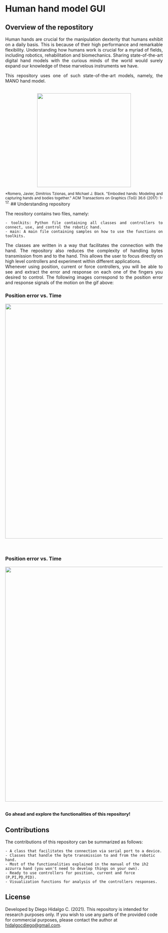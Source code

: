 # Human hand model GUI

## Overview of the repostitory
<div align="justify">
Human hands are crucial for the manipulation dexterity that humans exhibit on a daily basis. This is because of their high performance and remarkable flexibility. Understanding how humans work is crucial for a myriad of fields, including robotics, rehabilitation and biomechanics.
Sharing state-of-the-art digital hand models with the curious minds of the world would surely expand our knowledge of these marvelous instruments we have. 

This repository uses one of such state-of-the-art models, namely, the MANO hand model. 
<br />
<br /> 
<p align="center">
   <img src="/Visualizations/gif_azzurra.gif" width="300" />
</p>
<sup> *Romero, Javier, Dimitrios Tzionas, and Michael J. Black. "Embodied hands: Modeling and capturing hands and bodies together." ACM Transactions on Graphics (ToG) 36.6 (2017): 1-17.</sup>
## Understanding repository

The reository contains two files, namely:
```
- toolkits: Python file containing all classes and controllers to connect, use, and control the robotic hand.
- main: A main file containing samples on how to use the functions on toolkits.
```
The classes are written in a way that facilitates the connection with the hand. The repository also reduces the complexity of handling bytes transmission from and to the hand. This allows the user to focus directly on high level controllers and experiment within different applications.
<br />
Whenever using position, current or force controllers, you will be able to see and extract the error and response on each one of the fingers you desired to control. The following images correspond to the position error and response signals of the motion on the gif above:
<br />


### Position error vs. Time
<p align="center">
   <img src="/Visualizations/Error_response.png" width="750" />
</p>
<br />


### Position error vs. Time
<p align="center">
   <img src="/Visualizations/Response_response.png" width="750" />
</p>

<br />
<strong>Go ahead and explore the functionalities of this repository!</strong>
<br />

</div>

## Contributions

The contributions of this repository can be summarized as follows:

```
- A class that facilitates the connection via serial port to a device.
- Classes that handle the byte transmission to and from the robotic hand.
- Most of the functionalities explained in the manual of the ih2 azzurra hand (you won't need to develop things on your own).
- Ready to use controllers for position, current and force (P,PI,PD,PID).
- Visualization functions for analysis of the controllers responses.
```

## License

Developed by Diego Hidalgo C. (2021). This repository is intended for research purposes only. If you wish to use any parts of the provided code for commercial purposes, please contact the author at hidalgocdiego@gmail.com.
